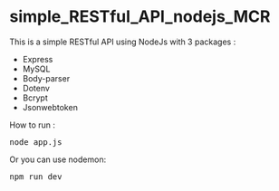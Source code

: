 # simple_RESTful_API_nodejs_MCR
This is a simple RESTful API using NodeJs with 3 packages :
<ul>
  <li>Express</li>
  <li>MySQL</li>
  <li>Body-parser</li>
  <li>Dotenv</li>
  <li>Bcrypt</li>
  <li>Jsonwebtoken</li>
</ul>

How to run :
<pre>node app.js</pre>
Or you can use nodemon:
<pre>npm run dev</pre>
